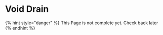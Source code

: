 # Void Drain

{% hint style="danger" %}
This Page is not complete yet. Check back later
{% endhint %}


